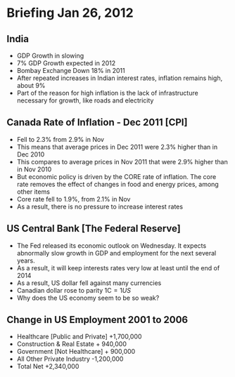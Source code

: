 Briefing Jan 26, 2012
=====================

India
-----

* GDP Growth in slowing
* 7% GDP Growth expected in 2012
* Bombay Exchange Down 18% in 2011
* After repeated increases in Indian interest rates, inflation remains high,
  about 9%
* Part of the reason for high inflation is the lack of infrastructure necessary
  for growth, like roads and electricity

Canada Rate of Inflation - Dec 2011 [CPI]
-----------------------------------------

* Fell to 2.3% from 2.9% in Nov
* This means that average prices in Dec 2011 were 2.3% higher than in Dec 2010
* This compares to average prices in Nov 2011 that were 2.9% higher than in
  Nov 2010
* But economic policy is driven by the CORE rate of inflation. The core rate
  removes the effect of changes in food and energy prices, among other items
* Core rate fell to 1.9%, from 2.1% in Nov
* As a result, there is no pressure to increase interest rates


US Central Bank [The Federal Reserve]
-------------------------------------

* The Fed released its economic outlook on Wednesday. It expects abnormally
  slow growth in GDP and employment for the next several years.
* As a result, it will keep interests rates very low at least until the end of
  2014
* As a result, US dollar fell against many currencies
* Canadian dollar rose to parity 1C$=1US$
* Why does the US economy seem to be so weak?

Change in US Employment 2001 to 2006
------------------------------------

* Healthcare [Public and Private]          +1,700,000
* Construction & Real Estate               +  940,000
* Government [Not Healthcare]              +  900,000
* All Other Private Industry               -1,200,000
* Total Net                                +2,340,000
